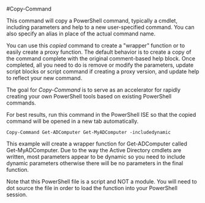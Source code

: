 ﻿#Copy-Command

This command will copy a PowerShell command, typically a cmdlet, including 
parameters and help to a new user-specified command. You can also specify an 
alias in place of the actual command name.

You can use this *copied* command to create a "wrapper" function or 
to easily create a proxy function. The default behavior is to create a copy of
the command complete with the original comment-based help block.  Once 
completed, all you need to do is remove or modify the parameters, update
script blocks or script command if creating a proxy version, and update help
to reflect your new command.

The goal for *Copy-Command* is to serve as an accelerator for rapidly creating
your own PowerShell tools based on existing PowerShell commands.

For best results, run this command in the PowerShell ISE so that the copied 
command will be opened in a new tab automatically.

    Copy-Command Get-ADComputer Get-MyADComputer -includedynamic

This example will create a wrapper function for Get-ADComputer called 
Get-MyADComputer. Due to the way the Active Directory cmdlets are written, 
most parameters appear to be dynamic so you need to include dynamic parameters 
otherwise there will be no parameters in the final function.

Note that this PowerShell file is a script and NOT a module. You will need to
dot source the file in order to load the function into your PowerShell session.